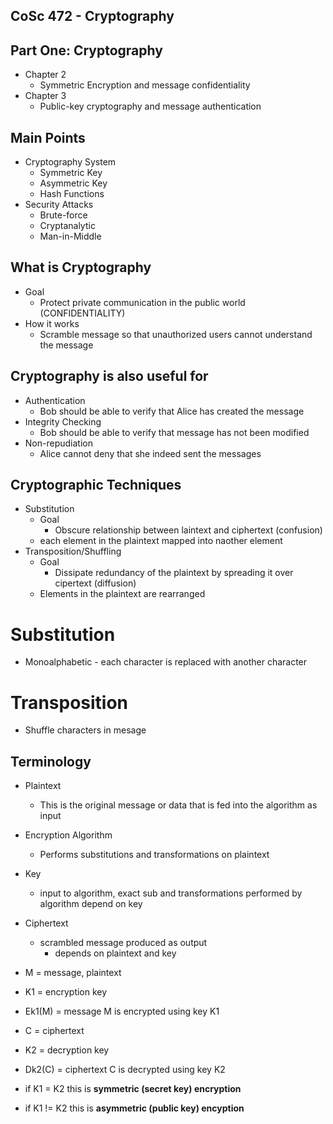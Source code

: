 ## CoSc 472 - Cryptography

## Part One: Cryptography
   * Chapter 2
     - Symmetric Encryption and message confidentiality
   * Chapter 3
     - Public-key cryptography and message authentication

## Main Points
   
   * Cryptography System
     - Symmetric Key
     - Asymmetric Key
     - Hash Functions
   * Security Attacks
     - Brute-force
     - Cryptanalytic
     - Man-in-Middle

## What is Cryptography
   
   * Goal
     - Protect private communication in the public world (CONFIDENTIALITY)
   * How it works
     - Scramble message so that unauthorized users cannot understand the message

## Cryptography is also useful for

   * Authentication
     - Bob should be able to verify that Alice has created the message
   * Integrity Checking
     - Bob should be able to verify that message has not been modified
   * Non-repudiation
     - Alice cannot deny that she indeed sent the messages

## Cryptographic Techniques
   
   * Substitution
     - Goal
       - Obscure relationship between laintext and ciphertext (confusion)
     - each element in the plaintext mapped into naother element
   * Transposition/Shuffling
     - Goal
       - Dissipate redundancy of the plaintext by spreading it over cipertext (diffusion)
     - Elements in the plaintext are rearranged

# Substitution
  
  * Monoalphabetic - each character is replaced with another character

# Transposition
  
  * Shuffle characters in mesage

## Terminology
   
   * Plaintext
     - This is the original message or data that is fed into the algorithm as input
   * Encryption Algorithm
     - Performs substitutions and transformations on plaintext
   * Key
     - input to algorithm, exact sub and transformations performed by algorithm depend on key
   * Ciphertext
     - scrambled message produced as output
       - depends on plaintext and key

   * M = message, plaintext
   * K1 = encryption key
   * Ek1(M) = message M is encrypted using key K1
   * C = ciphertext
   * K2 = decryption key
   * Dk2(C) = ciphertext C is decrypted using key K2
   * if K1 = K2 this is **symmetric (secret key) encryption**
   * if K1 != K2 this is **asymmetric (public key) encyption**


       


